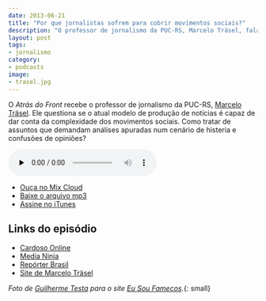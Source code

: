 ```yaml
---
date: 2013-06-21
title: "Por que jornalistas sofrem para cobrir movimentos sociais?"
description: "O professor de jornalismo da PUC-RS, Marcelo Träsel, fala sobre o papel dos repórteres nos protestos que se espalham pelo Brasil"
layout: post
tags: 
- jornalismo
category:
- podcasts
image:
- trasel.jpg
---
```


O *Atrás do Front* recebe o professor de jornalismo da PUC-RS, [Marcelo Träsel](https://twitter.com/trasel). Ele questiona se o atual modelo de produção de notícias é capaz de dar conta da complexidade dos movimentos sociais. Como tratar de assuntos que demandam análises apuradas num cenário de histeria e confusões de opiniões?<!--more-->

<audio src="https://s3-sa-east-1.amazonaws.com/atrasdofront/adf_marcelo_trasel.mp3" preload="none" controls class="podcastPlayer" itemscope itemtype="http://schema.org/AudioObject"></audio>

* [Ouça no Mix Cloud](http://www.mixcloud.com/eduf/por-que-jornalistas-sofrem-para-cobrir-movimentos-sociais/)
* [Baixe o arquivo mp3](http://www.mediafire.com/?jjf303p4gljwnwp)
* [Assine no iTunes](https://itunes.apple.com/br/podcast/atras-do-front/id655119629?l=en)

## Links do episódio

* [Cardoso Online](http://www.qualquer.org/col/)
* [Media Ninja](https://twitter.com/search?q=%23midianinja&src=hash)
* [Repórter Brasil](http://reporterbrasil.org.br/)
* [Site de Marcelo Träsel](http://trasel.com.br/)

*Foto de [Guilherme Testa](https://twitter.com/guimmytesta) para o site [Eu Sou Famecos](http://portal.eusoufamecos.net/ong-americana-oferece-programa-gratuito-de-capacitacao-virtual/).*{: small}
